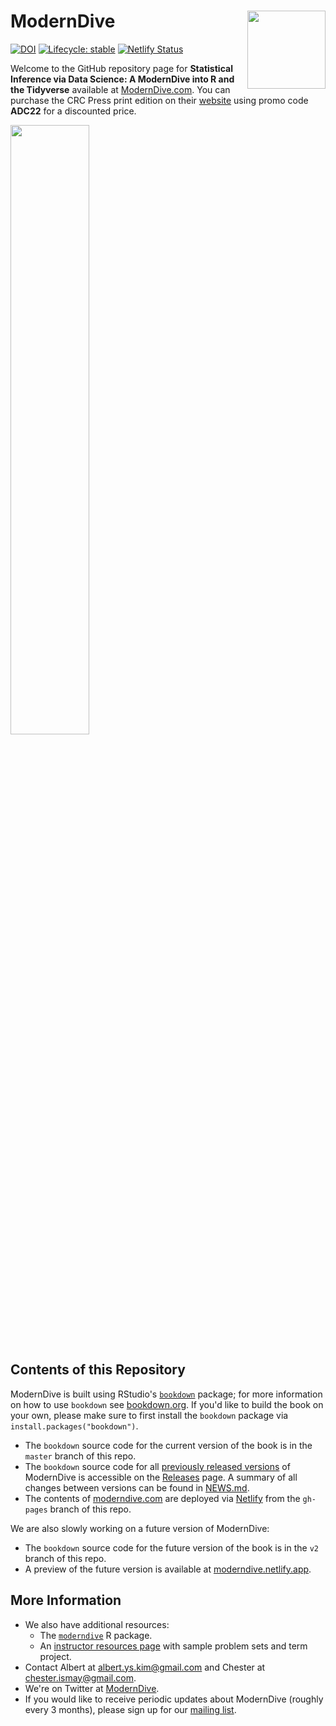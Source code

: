 # ModernDive <img src="images/logos/hex_blue_text.png" align="right" width=125 />

[![DOI](https://zenodo.org/badge/66818484.svg)](https://zenodo.org/badge/latestdoi/66818484) [![Lifecycle: stable](https://img.shields.io/badge/lifecycle-stable-brightgreen.svg)](https://www.tidyverse.org/lifecycle/#stable) [![Netlify Status](https://api.netlify.app/api/v1/badges/10e04707-18d4-4081-9a9f-33d4cbaa1325/deploy-status)](https://app.netlify.app/sites/moderndive/deploys)

Welcome to the GitHub repository page for **Statistical Inference via Data Science: A ModernDive into R and the Tidyverse** available at [ModernDive.com](https://moderndive.com/).  You can purchase the CRC Press print edition on their [website](https://www.routledge.com/Statistical-Inference-via-Data-Science-A-ModernDive-into-R-and-the-Tidyverse/Ismay-Kim/p/book/9780367409821) using promo code **ADC22** for a discounted price.

<img src="images/logos/book_cover.png" width="50%"/>


## Contents of this Repository

ModernDive is built using RStudio's [`bookdown`](https://www.rstudio.com/resources/webinars/introducing-bookdown/) package; for more information on how to use `bookdown` see [bookdown.org](https://bookdown.org/). If you'd like to build the book on your own, please make sure to first install the `bookdown` package via `install.packages("bookdown")`.

* The `bookdown` source code for the current version of the book is in the `master` branch of this repo. 
* The `bookdown` source code for all [previously released versions](https://moderndive.com/index.html#about-book) of ModernDive is accessible on the [Releases](https://github.com/moderndive/moderndive_book/releases) page. A summary of all changes between versions can be found in [NEWS.md](https://github.com/moderndive/moderndive_book/blob/master/NEWS.md).
* The contents of [moderndive.com](https://moderndive.com/) are deployed via [Netlify](https://www.netlify.com/) from the `gh-pages` branch of this repo.

We are also slowly working on a future version of ModernDive:

* The `bookdown` source code for the future version of the book is in the `v2` branch of this repo.
* A preview of the future version is available at [moderndive.netlify.app](https://moderndive.netlify.app/).


## More Information

* We also have additional resources:
    + The [`moderndive`](https://moderndive.github.io/moderndive/) R package.
    + An [instructor resources page](http://moderndive.com/labs) with sample problem sets and term project.
* Contact Albert at [albert.ys.kim@gmail.com](mailto:albert.ys.kim@gmail.com) and Chester at [chester.ismay@gmail.com](mailto:chester.ismay@gmail.com).
* We're on Twitter at [ModernDive](https://twitter.com/ModernDive).
* If you would like to receive periodic updates about ModernDive (roughly every 3 months), please sign up for our [mailing list](http://eepurl.com/cBkItf).

